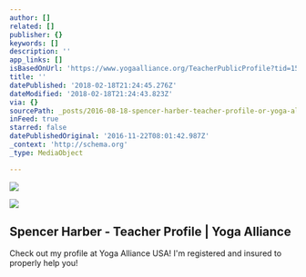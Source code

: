 ```yaml
---
author: []
related: []
publisher: {}
keywords: []
description: ''
app_links: []
isBasedOnUrl: 'https://www.yogaalliance.org/TeacherPublicProfile?tid=151509'
title: ''
datePublished: '2018-02-18T21:24:45.276Z'
dateModified: '2018-02-18T21:24:43.823Z'
via: {}
sourcePath: _posts/2016-08-18-spencer-harber-teacher-profile-or-yoga-alliance.md
inFeed: true
starred: false
datePublishedOriginal: '2016-11-22T08:01:42.987Z'
_context: 'http://schema.org'
_type: MediaObject

---
```

![](https://the-grid-user-content.s3-us-west-2.amazonaws.com/2e3df023-b3b6-418f-808d-9224f2eadd1f.jpg)

<article style=""><img src="https://imgflo.herokuapp.com/graph/vahj1ThiexotieMo/9d26d89722ba71a30f9bfe171b8b2334/noop.png?input=https%3A%2F%2Fwww.yogaalliance.org%2FPortals%2F0%2FLogo.png" /><h1>Spencer Harber - Teacher Profile | Yoga Alliance</h1><p>Check out my profile at Yoga Alliance USA! I'm registered and insured to properly help you!</p></article>